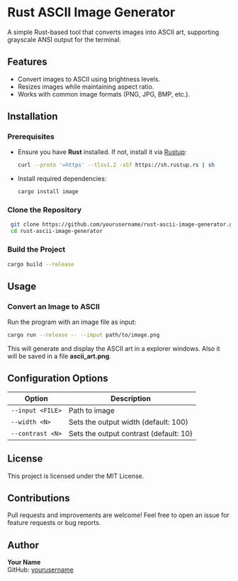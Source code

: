 # Rust ASCII Image Generator

A simple Rust-based tool that converts images into ASCII art, supporting grayscale ANSI output for the terminal.

## Features
- Convert images to ASCII using brightness levels.
- Resizes images while maintaining aspect ratio.
- Works with common image formats (PNG, JPG, BMP, etc.).

## Installation

### Prerequisites
- Ensure you have **Rust** installed. If not, install it via [Rustup](https://rustup.rs/):
  ```sh
  curl --proto '=https' --tlsv1.2 -sSf https://sh.rustup.rs | sh
  ```
- Install required dependencies:
  ```sh
  cargo install image
  ```

### Clone the Repository
```sh
 git clone https://github.com/yourusername/rust-ascii-image-generator.git
 cd rust-ascii-image-generator
```

### Build the Project
```sh
cargo build --release
```

## Usage
### Convert an Image to ASCII
Run the program with an image file as input:
```sh
cargo run --release -- --imput path/to/image.png
```
This will generate and display the ASCII art in a explorer windows. Also it will be saved in a file **ascii_art.png**.

## Configuration Options
| Option     | Description |
|------------|-------------|
| `--input <FILE>` | Path to image |
| `--width <N>` | Sets the output width (default: 100) |
| `--contrast <N>` | Sets the output contrast (default: 10) |

## License
This project is licensed under the MIT License.

## Contributions
Pull requests and improvements are welcome! Feel free to open an issue for feature requests or bug reports.

## Author
**Your Name**  
GitHub: [yourusername](https://github.com/yourusername)

